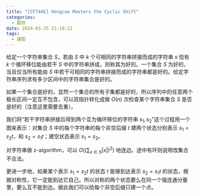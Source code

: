 ```yaml
---
title: "[CF744E] Hongcow Masters the Cyclic Shift"
categories:
  - 题目
date: 2024-03-25 21:10:22
tags:
  - 建图
---
```

给定一个字符串集合 $S$，若由 $S$ 中 $k$ 个可相同的字符串拼接而成的字符串 $s$ 恰有 $k$ 个循环移位能由若干 $S$ 中的字符串拼成，则称其为好的。一个集合 $S$ 为好的，当且仅当所有能由 $S$ 中若干可相同的字符串拼接而成的字符串都是好的。给定字符串序列求有多少区间中的字符串集合是好的。

如果一个集合是好的，显然一个集合的所有子集都是好的，所以序列中的任意两个极长区间一定互不包含，可以双指针转化成做 $O(n)$ 次检查某个字符串集合 $S$ 是否是好的（注意这里需要去重）。

我们将“若干字符串拼接后得到两个互为循环移位的字符串 $s_1,s_2$”这个过程用一个图来表示：对集合 $S$ 中的每个字符串的每个非空后缀 $t$ 建两个状态分别表示 $s_1=s_2t$，和 $s_2=s_1t$；建空状态表示 $s_1=s_2$。

对字符串做 z-algorithm，可以 $O((\sum_{x\in S}|x|)^2)$ 地连边。途中有环则说明改集合不合法。

更进一步地，如果某个表示 $s_1=s_2t$ 的状态 $t$ 能够到达表示 $s_2=s_1t$ 的状态，根据对称性，它一定能到达它自己。所以对称的两个状态要么在同一个强连通分量里，要么互不能到达。据此我们可以给每个非空后缀只建一个点。